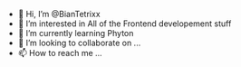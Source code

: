 - 👋 Hi, I’m @BianTetrixx
- 👀 I’m interested in All of the Frontend developement stuff
- 🌱 I’m currently learning Phyton
- 💞️ I’m looking to collaborate on ...
- 📫 How to reach me ...

<!---
BianTetrixx/BianTetrixx is a ✨ special ✨ repository because its `README.md` (this file) appears on your GitHub profile.
You can click the Preview link to take a look at your changes.
--->
